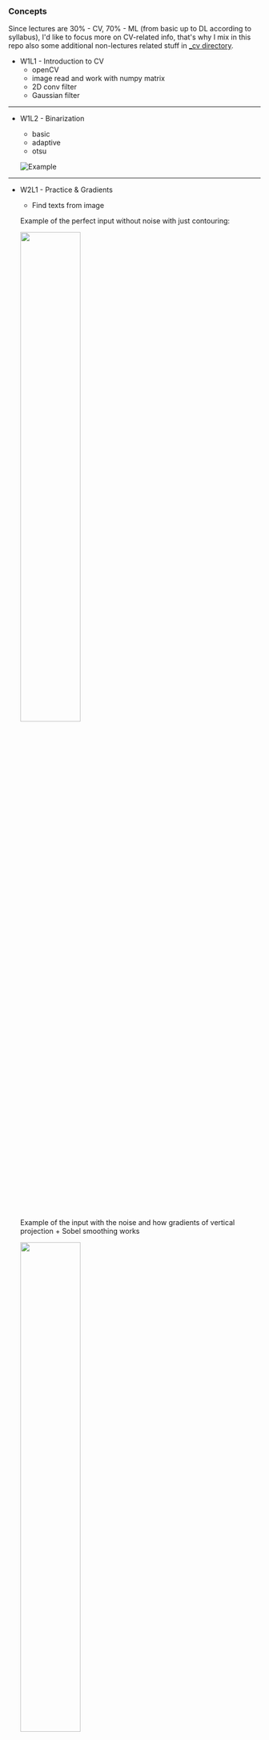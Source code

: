 ### Concepts

Since lectures are 30% - CV, 70% - ML (from basic up to DL according to syllabus), I'd like to focus more on CV-related info,
that's why I mix in this repo also some additional non-lectures related stuff in [_cv directory](https://github.com/Novitoll/cvt-academy-2018/tree/master/_cv).

* W1L1 - Introduction to CV
    * openCV
    * image read and work with numpy matrix
    * 2D conv filter
    * Gaussian filter

---

* W1L2 - Binarization
    * basic
    * adaptive
    * otsu

    ![Example](https://raw.githubusercontent.com/Novitoll/cvt-academy-2018/master/w1l2/code/sudoku-adaptive-th.png)

---

* W2L1 - Practice & Gradients
    * Find texts from image

    Example of the perfect input without noise with just contouring:

    <img src="https://raw.githubusercontent.com/Novitoll/cvt-academy-2018/master/w2l1/output.png" width="50%" height="50%">

    Example of the input with the noise and how gradients of vertical projection + Sobel smoothing works

    <img src="https://raw.githubusercontent.com/Novitoll/cvt-academy-2018/master/w2l1/output-gradient.png" width="50%" height="50%">

---

* W2L2 - Projection & HOG
    * Find peaks of projection
    * Sobel X, Y combined gradient magnitude + angel
    * HOG (Histogram of oriented gradients)

    <img src="https://raw.githubusercontent.com/Novitoll/cvt-academy-2018/master/w2l2/code/hog.png" width="50%" height="50%">

---

* W3L1 - Line detection
    * Hough space
    * PClines
    * Canny algorithm (edge detector)

    <img src="https://raw.githubusercontent.com/Novitoll/cvt-academy-2018/master/w3l1/code/hough_space_lines.png" width="50%" height="50%">
    <img src="https://raw.githubusercontent.com/Novitoll/cvt-academy-2018/master/w3l1/code/canny0.png" width="50%" height="50%">

---

* W3L2 - Feedforward NN & RNN (Guest lecture)
    * Will come back to this later

---

* W4L1 - Perspective transformation
    * perspective transformation
    * affine transformation

---

* W5L1 - Optical flow
    * Taylor formula
    * Optical flow in general
    * Lucas-Kanade optical flow (1981)
        Usage in:
        * Structure from Motion
        * Video Compression
        * Video Stabilization
    * Eigenvalue and eigenvector

    #### TODO: re-factor car_counter app (HOG features + SVM)

    <img src="https://raw.githubusercontent.com/Novitoll/cvt-academy-2018/master/w5l1/pics/optflow-LK.png" width="50%" height="50%">
---

* W5L2 - Background subtraction
    * Detect traffic light switching (single Gaussian)
    * MOG - Gaussian Mixture-based Background/Foreground Segmentation Algorithm

    MOG | Morph. opening + MOG
    
    <img src="https://raw.githubusercontent.com/Novitoll/cvt-academy-2018/master/w5l2/pics/mog2.gif">
---

### NB! I already passed Andrew Ng's CS229 courses few years ago, so will briefly recap only math part

---

* W6L1 - ML intro: Linear regression & Gradient descent
    * Linear Regression (generalized)
    * BGD, SGD

    <img src="https://raw.githubusercontent.com/Novitoll/cvt-academy-2018/master/w6l1/pics/sgd2.png">

---

* W7L1 - Regularization (L1, L2)

---

* W8L1 - Logistic regression

---

* W8L2 - Naive Bayes

